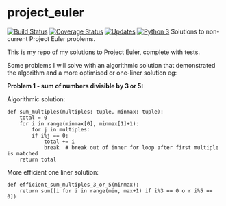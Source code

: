 # project_euler

[![Build Status](https://travis-ci.org/toonarmycaptain/project_euler.svg?branch=master)](https://travis-ci.org/toonarmycaptain/project_euler)
[![Coverage Status](https://coveralls.io/repos/github/toonarmycaptain/project_euler/badge.svg?branch=master)](https://coveralls.io/github/toonarmycaptain/project_euler?branch=master)
[![Updates](https://pyup.io/repos/github/toonarmycaptain/project_euler/shield.svg)](https://pyup.io/repos/github/toonarmycaptain/project_euler/)
[![Python 3](https://pyup.io/repos/github/toonarmycaptain/project_euler/python-3-shield.svg)](https://pyup.io/repos/github/toonarmycaptain/project_euler/)
Solutions to non-current Project Euler problems. 

This is my repo of my solutions to Project Euler, complete with tests. 

Some problems I will solve with an algorithmic solution that demonstrated the algorithm and a more optimised or one-liner solution eg:


**Problem 1 - sum of numbers divisible by 3 or 5:**

Algorithmic solution:
```
def sum_multiples(multiples: tuple, minmax: tuple):
    total = 0
    for i in range(minmax[0], minmax[1]+1):
        for j in multiples:
        if i%j == 0:
            total += i
            break  # break out of inner for loop after first multiple is matched
    return total
```
More efficient one liner solution: 
```
def efficient_sum_multiples_3_or_5(minmax):
    return sum([i for i in range(min, max+1) if i%3 == 0 o r i%5 == 0])
```
